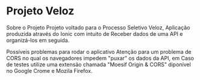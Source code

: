 # Projeto Veloz

Sobre o Projeto
Projeto voltado para o Processo Seletivo Veloz, Aplicação produzida através do Ionic com intuito de Receber dados de uma API e organizá-los em seguida.

Possíveis problemas para rodar o aplicativo
Atenção para um problema de CORS no qual os navegadores impedem "puxar" os dados da API, em Caso de testes utilize uma extensão chamada "Moesif Origin & CORS" diponível no Google Crome e Mozila Firefox.
